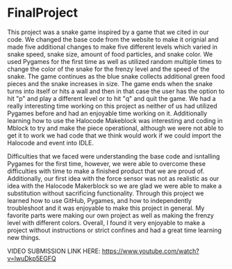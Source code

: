 # FinalProject

This project was a snake game inspired by a game that we cited in our code. We changed the base code from the website to make it orignial and made five additional changes to make five different levels which varied in snake speed, snake size, amount of food particles, and snake color. We used Pygames for the first time as well as utilized random multiple times to change the color of the snake for the frenzy level and the speed of the snake. The game continues as the blue snake collects additional green food pieces and the snake increases in size. The game ends when the snake turns into itself or hits a wall and then in that case the user has the option to hit "p" and play a different level or to hit "q" and quit the game. We had a really interesting time working on this project as neither of us had utilized Pygames before and had an enjoyable time working on it. Additionally learning how to use the Halocode Makeblock was interesting and coding in Mblock to try and make the piece operational, although we were not able to get it to work we had code that we think would work if we could import the Halocode and event into IDLE.

Difficulties that we faced were understanding the base code and isntalling Pygames for the first time, however, we were able to overcome these difficulties with time to make a finished product that we are proud of. Additionally, our first idea with the force sensor was not as realistic as our idea with the Halocode Makerblock so we are glad we were able to make a substitution without sacrificing functionality. Through this project we learned how to use GitHub, Pygames, and how to independently troubleshoot and it was enjoyable to make this project in general. My favorite parts were making our own project as well as making the frenzy level with different colors. Overall, I found it very enjoyable to make a project without instructions or strict confines and had a great time learning new things.


VIDEO SUBMISSION LINK HERE: https://www.youtube.com/watch?v=lwuDkp5EGFQ
